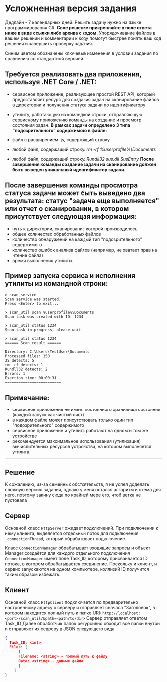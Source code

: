 # Усложненная версия задания
Дедлайн - 7 календарных дней. Решить задачу нужно на языке программирования C#. **Свое решение прикрепляйте в поле ответа ниже в виде ссылки либо архива с кодом.** Упорядочивание файлов в вашем решении и комментарии к коду помогут быстрее понять ваш ход решения и завершить проверку задания.

Синим цветом обозначены ключевые изменения в условии задания по сравнению со стандартной версией.

## **Требуется реализовать два приложения, используя .NET Core / .NET:**

- сервисное приложение, реализующее простой REST API, который предоставляет ресурс для создания задач на сканирование файлов в директории и получения статуса задачи по идентификатору
- утилиту, работающую из командной строки, отправляющую сервисному приложению команды на создание и просмотр состояния задач.
**В рамках задачи определено 3 типа "подозрительного" содержимого в файле:**

- файл с расширением .js, содержащий строку *<script>evil_script()</script>*
- любой файл, содержащий строку: *rm -rf %userprofile%\Documents*
- любой файл, содержащий строку: *Rundll32 sus.dll SusEntry*
**После завершения команды создание задачи на сканирование должен быть выведен уникальный идентификатор задачи.**

## **После завершения команды просмотра статуса задачи может быть выведено два результата:** статус "задача еще выполняется" или отчет о сканировании, в котором присутствует следующая информация:

- путь к директории, сканирование которой производилось
- общее количество обработанных файлов
- количество обнаружений на каждый тип "подозрительного" содержимого
- количество ошибок анализа файлов (например, не хватает прав на чтение файла)
- время выполнения утилиты.
## **Пример запуска сервиса и исполнения утилиты из командной строки:**

```
> scan_service
Scan service was started.
Press <Enter> to exit...

> scan_util scan %userprofile%\Documents
Scan task was created with ID: 1234

> scan_util status 1234
Scan task in progress, please wait

> scan_util status 1234
====== Scan result ======

Directory: C:\Users\TestUser\Documents
Processed files: 150
JS detects: 5
rm -rf detects: 1
Rundll32 detects: 2
Errors: 1
Exection time: 00:00:31
=========================
```
## **Примечание:**

- сервисное приложение не имеет постоянного хранилища состояния (каждый запуск как чистый лист)
- в каждом файле может присутствовать только один тип "подозрительного" содержимого
- сервисное приложение и утилита работают на одном и том же устройстве
- рекомендуется максимальное использования (утилизация) вычислительных ресурсов устройства, на котором выполняется утилита.

---

## Решение
К сожалению, из-за семейных обстоятельств, я не успел доделать сложную версию задания, однако у меня остался алгоритм и схема для него, поэтому закину сюда по крайней мере его, чтоб ветка не пустовала

## Сервер
Основной класс ```HttpServer``` ожидает подключений. При подключении к нему клиента, выделяется отдельный поток для подключения ```_connectionThread```, который обрабатывает подключение.

Класс ```ConnectionManager``` обрабатывает входящие запросы и объект Manager создаётся для каждого отдельного подключения
```ConnectionManager``` имеет поле Task_ID, которому присваивается ID потока, в котором обрабатывается соединение. Поскольку и клиент, и сервис запускаются на одном компьютере, коллизий ID получится таким образом избежать.

## Клиент
Основной класс ```HttpClient``` подключается по предварительно настроенному адресу к серверу и отправляет сначала "Заголовок", в котором находится полный путь к папке
URI: ```http://localhost:<port>/scan_util/&path=<path/to/dir>```
Сервер отправляет ответом Task_ID
Далее обработчик папок рекурсивно обходит все папки внутри и отправляет их севреру в JSON следующего вида
``` JSON
{
  Task_ID: <int>
  Files: [
      {
      Filename: <string> - полный путь к файлу
      Data: <string> - данные файла
      }
    ]
}
```

